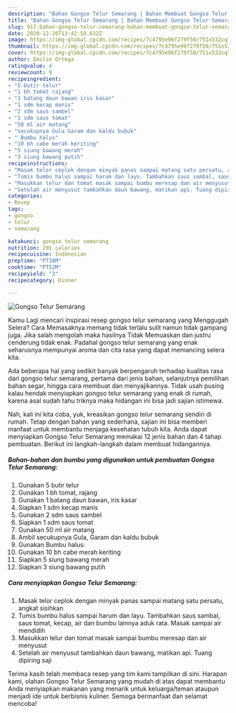```yaml
---
description: "Bahan Gongso Telur Semarang | Bahan Membuat Gongso Telur Semarang Yang Enak dan Simpel"
title: "Bahan Gongso Telur Semarang | Bahan Membuat Gongso Telur Semarang Yang Enak dan Simpel"
slug: 917-bahan-gongso-telur-semarang-bahan-membuat-gongso-telur-semarang-yang-enak-dan-simpel
date: 2020-12-26T13:42:59.632Z
image: https://img-global.cpcdn.com/recipes/7c4795e96f279f50/751x532cq70/gongso-telur-semarang-foto-resep-utama.jpg
thumbnail: https://img-global.cpcdn.com/recipes/7c4795e96f279f50/751x532cq70/gongso-telur-semarang-foto-resep-utama.jpg
cover: https://img-global.cpcdn.com/recipes/7c4795e96f279f50/751x532cq70/gongso-telur-semarang-foto-resep-utama.jpg
author: Emilie Ortega
ratingvalue: 4
reviewcount: 9
recipeingredient:
- "5 butir telur"
- "1 bh tomat rajang"
- "1 batang daun bawan iris kasar"
- "1 sdm kecap manis"
- "2 sdm saus sambel"
- "1 sdm saus tomat"
- "50 ml air matang"
- "secukupnya Gula Garam dan kaldu bubuk"
- " Bumbu halus"
- "10 bh cabe merah keriting"
- "5 siung bawang merah"
- "3 siung bawang putih"
recipeinstructions:
- "Masak telor ceplok dengan minyak panas sampai matang satu persatu, angkat sisihkan"
- "Tumis bumbu halus sampai harum dan layu. Tambahkan saus sambal, saus tomat, kecap, air dan bumbu lainnya aduk rata. Masak sampai air mendidih"
- "Masukkan telur dan tomat masak sampai bumbu meresap dan air menyusut"
- "Setelah air menyusut tambahkan daun bawang, matikan api. Tuang dipiring saji"
categories:
- Resep
tags:
- gongso
- telur
- semarang

katakunci: gongso telur semarang 
nutrition: 291 calories
recipecuisine: Indonesian
preptime: "PT38M"
cooktime: "PT52M"
recipeyield: "3"
recipecategory: Dinner

---
```



![Gongso Telur Semarang](https://img-global.cpcdn.com/recipes/7c4795e96f279f50/751x532cq70/gongso-telur-semarang-foto-resep-utama.jpg)

Kamu Lagi mencari inspirasi resep gongso telur semarang yang Menggugah Selera? Cara Memasaknya memang tidak terlalu sulit namun tidak gampang juga. Jika salah mengolah maka hasilnya Tidak Memuaskan dan justru cenderung tidak enak. Padahal gongso telur semarang yang enak seharusnya mempunyai aroma dan cita rasa yang dapat memancing selera kita.

Ada beberapa hal yang sedikit banyak berpengaruh terhadap kualitas rasa dari gongso telur semarang, pertama dari jenis bahan, selanjutnya pemilihan bahan segar, hingga cara membuat dan menyajikannya. Tidak usah pusing kalau hendak menyiapkan gongso telur semarang yang enak di rumah, karena asal sudah tahu triknya maka hidangan ini bisa jadi sajian istimewa.




Nah, kali ini kita coba, yuk, kreasikan gongso telur semarang sendiri di rumah. Tetap dengan bahan yang sederhana, sajian ini bisa memberi manfaat untuk membantu menjaga kesehatan tubuh kita. Anda dapat menyiapkan Gongso Telur Semarang memakai 12 jenis bahan dan 4 tahap pembuatan. Berikut ini langkah-langkah dalam membuat hidangannya.

<!--inarticleads1-->

##### Bahan-bahan dan bumbu yang digunakan untuk pembuatan Gongso Telur Semarang:

1. Gunakan 5 butir telur
1. Gunakan 1 bh tomat, rajang
1. Gunakan 1 batang daun bawan, iris kasar
1. Siapkan 1 sdm kecap manis
1. Gunakan 2 sdm saus sambel
1. Siapkan 1 sdm saus tomat
1. Gunakan 50 ml air matang
1. Ambil secukupnya Gula, Garam dan kaldu bubuk
1. Gunakan  Bumbu halus:
1. Gunakan 10 bh cabe merah keriting
1. Siapkan 5 siung bawang merah
1. Siapkan 3 siung bawang putih




<!--inarticleads2-->

##### Cara menyiapkan Gongso Telur Semarang:

1. Masak telor ceplok dengan minyak panas sampai matang satu persatu, angkat sisihkan
1. Tumis bumbu halus sampai harum dan layu. Tambahkan saus sambal, saus tomat, kecap, air dan bumbu lainnya aduk rata. Masak sampai air mendidih
1. Masukkan telur dan tomat masak sampai bumbu meresap dan air menyusut
1. Setelah air menyusut tambahkan daun bawang, matikan api. Tuang dipiring saji




Terima kasih telah membaca resep yang tim kami tampilkan di sini. Harapan kami, olahan Gongso Telur Semarang yang mudah di atas dapat membantu Anda menyiapkan makanan yang menarik untuk keluarga/teman ataupun menjadi ide untuk berbisnis kuliner. Semoga bermanfaat dan selamat mencoba!
